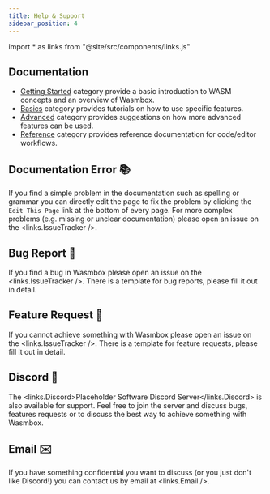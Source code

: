 ```yaml
---
title: Help & Support
sidebar_position: 4
---
```


import * as links from "@site/src/components/links.js"

## Documentation

 - [Getting Started](./index.md) category provide a basic introduction to WASM concepts and an overview of Wasmbox.
 - [Basics](../basics/index.md) category provides tutorials on how to use specific features.
 - [Advanced](./../advanced/index.md) category provides suggestions on how more advanced features can be used.
 - [Reference](./../reference/index.md) category provides reference documentation for code/editor workflows.

## Documentation Error 📚

If you find a simple problem in the documentation such as spelling or grammar you can directly edit the page to fix the problem by clicking the `Edit This Page` link at the bottom of every page. For more complex problems (e.g. missing or unclear documentation) please open an issue on the <links.IssueTracker />.

## Bug Report 🐛

If you find a bug in Wasmbox please open an issue on the <links.IssueTracker />. There is a template for bug reports, please fill it out in detail.

## Feature Request 🚀

If you cannot achieve something with Wasmbox please open an issue on the <links.IssueTracker />. There is a template for feature requests, please fill it out in detail.

## Discord 💬

The <links.Discord>Placeholder Software Discord Server</links.Discord> is also available for support. Feel free to join the server and discuss bugs, features requests or to discuss the best way to achieve something with Wasmbox.

## Email ✉️

If you have something confidential you want to discuss (or you just don't like Discord!) you can contact us by email at <links.Email />.